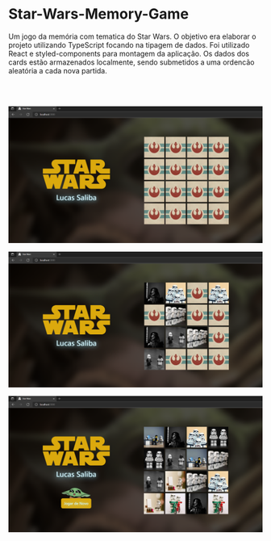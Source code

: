 # Star-Wars-Memory-Game

Um jogo da memória com tematica do Star Wars. O objetivo era elaborar o projeto utilizando TypeScript focando na tipagem de dados. Foi utilizado React e styled-components para montagem da aplicação. Os dados dos cards estão armazenados localmente, sendo submetidos a uma ordencão aleatória a cada nova partida. 

<br><br/>

<img align="center" src="Print1.png"/>
<br><br/>
<img align="center" src="Print2.png"/>
<br><br/>
<img align="center" src="Print3.png"/>

